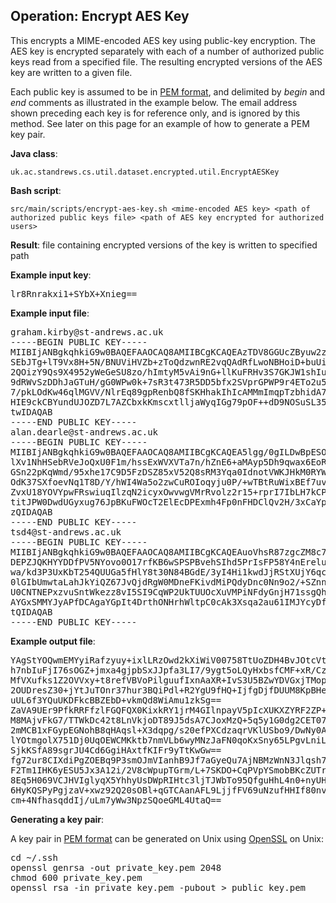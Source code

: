 ## Operation: Encrypt AES Key

This encrypts a MIME-encoded AES key using public-key encryption. The AES key is encrypted separately with each of a
number of authorized public keys read from a specified file. The resulting encrypted versions of the AES key are written
to a given file.

Each public key is assumed to be in [PEM format](http://serverfault.com/questions/9708/what-is-a-pem-file-and-how-does-it-differ-from-other-openssl-generated-key-file),
and delimited by *begin* and *end* comments as illustrated in the example
below. The email address shown preceding each key is for reference only, and is ignored by this method. See later on
this page for an example of how to generate a PEM key pair.

**Java class**:
 
    uk.ac.standrews.cs.util.dataset.encrypted.util.EncryptAESKey
 
**Bash script**:
 
    src/main/scripts/encrypt-aes-key.sh <mime-encoded AES key> <path of authorized public keys file> <path of AES key encrypted for authorized users>

**Result**: file containing encrypted versions of the key is written to specified path

**Example input key**:

<pre>lr8Rnrakxi1+SYbX+Xnieg==</pre>

**Example input file**:

<pre>graham.kirby@st-andrews.ac.uk
-----BEGIN PUBLIC KEY-----
MIIBIjANBgkqhkiG9w0BAQEFAAOCAQ8AMIIBCgKCAQEAzTDV8GGUcZByuw2zRu8+
SEbJTg+lT9Vx8H+5N/BNUViHVZb+zToQdzwnRE2vqQAdRfLwoNBHoiD+buUivy+l
2QOizY9Qs9X4952yWeGeSU8zo/hImtyM5vAi9nG+llKuFRHv3S7GKJW1shIuauG3
9dRWvSzDDhJaGTuH/gG0WPw0k+7sR3t473R5DD5bfx2SVprGPWP9r4ETo2u5Qqw+
7/pkLOdKw46qlMGVV/NlrEq89gpRenbQ8fSKHhakIhIcAMMmImqpTzbhidA7cMe/
HIE9ckCBYundUJOZD7L7AZCbxkKmscxtlljaWyqIGg79pOF++dD9NOSuSL35IIgr
twIDAQAB
-----END PUBLIC KEY-----
alan.dearle@st-andrews.ac.uk
-----BEGIN PUBLIC KEY-----
MIIBIjANBgkqhkiG9w0BAQEFAAOCAQ8AMIIBCgKCAQEA5lgg/0gILDwBpESOwjb5
lXv1NhHSebRVeJoQxU0F1m/hssExWVXVTa7n/hZnE6+aMAyp5Dh9qwax6EoRpSop
GSn22pKqWmd/95xhe17C9D5FzDSZ85xV52Q8sRM3Yqa0IdnotVWKJHkM0RYWo8N3
OdK37SXfoevNq1T8D/Y/hWI4Wa5o2zwCuROIoqyju0P/+wTBtRuWixBEf7uvYwPe
ZvxU18YOVYpwFRswiuqIlzqN2icyxOwvwgVMrRvolz2r15+rprI7IbLH7kCPkZMe
titJPW0DwdUGyxug76JpBKuFWOcT2ElEcDPExmh4Fp0nFHDClQv2H/3xCaYpRdNO
zQIDAQAB
-----END PUBLIC KEY-----
tsd4@st-andrews.ac.uk
-----BEGIN PUBLIC KEY-----
MIIBIjANBgkqhkiG9w0BAQEFAAOCAQ8AMIIBCgKCAQEAuoVhsR87zgcZM8c77944
DEPZJQKHYYDDfPV5NYovo0O17rfKB6wSPSPBvehSIhd5PrIsFP58Y4nErelunRQ1
wa/kd3P3UxKbT254QUUGa5fHlY8t30N84BGdE/3yI4Hi1kwdJjRStXUjY6qcjWC0
0lGIbUmwtaLahJkYiQZ67JvQjdRgW0MDneFKivdMiPQdyDnc0Nn9o2/+SZnnMpE2
U0CNTNEPxzvuSntWkezz8vI5SI9CqWP2UkTUUOcXuVMPiNFdyGnjH71ssgQh/14p
AYGxSMMYJyAPfDCAgaYGpIt4DrthONHrhWltpC0cAk3Xsqa2au61IMJYcyDfvn6u
tQIDAQAB
-----END PUBLIC KEY-----</pre>

**Example output file**:

<pre>YAgStYOQwmEMYyiRafzyuy+ixlLRzOwd2kXiWiV00758TtUoZDH4BvJOtcVt5ydxDLN6QxA0KKOt
h7nbIuFjI76sOGZ+jmxa4gjpbSxJJpfa3LI7/9ygt5oLQyHxbsfCMF+xR/Czz4vgWbf/sV8i3+F9
MfVXufks1Z2OVVxy+t8refVBVoPilguufIxnAaXR+IvS3U5BZwYDVGxjTMopgZ9GQ2/xFnNGZwlr
2OUDresZ30+jYtJuTOnr37hur3BQiPdl+R2YgU9fHQ+IjfgDjfDUUM8KpBHeEaKYakOpYwkDBbdN
uUL6f3YQuUKDFkcBBZEbD+vkmQd8WiAmu1zkSg==
ZaVA9UEr9PfkRRFfzlFGQFQX0KixkRY1jrM4GIlnpayV5pIcXUKXZYRF2ZP+UsaLiI/QkvhumM5t
M8MAjvFkG7/TTWkDc42t8LnVkjoDT89J5dsA7CJoxMzQ+5q5y1G0dg2CET07rVCInXkRDiQ8hFNh
2mMCB1xFGypEGNohB8qHAqsl+X3dqpg/s20efPXCdzaqrVKlUSbo9/DwNy0AScZOkhBPwxJ0amEB
lYOtmgolX751Dj0UqOEWCMKktb7nmVLb6wyMNzJaFN0qoKxSny65LPgvLniLuMuQAHsS9qmLxK9T
SjkKSfA89sgrJU4Cd6GgiHAxtfKIFr9yTtKwGw==
fg72ur8CIXdiPgZOEBq9P3smOJmVIanhB9Jf7aGyeQu7AjNBMzWnN3Jlqsh763ZirIndckZoMGwX
F2Tm1IHK6yESU5Jx3A12i/2V8cWpupTGrm/L+7SKDO+CqPVpYSmobBKcZUTrqWdNCbbTdXU/J2Pu
8Eq5H069VCJHVIglyqX5YhhyUsDWpRIHtc3ljTJWbTo95QfguHhL4n0+nyUHs+/Dx+KDETvi0KkU
6HyKQSPyPgjzaV+xwz92Q20sOBl+qGTCAanAFL9LjjfFV69uNzufHHIf80nvJC4BTvDb9pdU7+gY
cm+4NfhasqddIj/uLm7yWw3NpzSQoeGML4UtaQ==</pre>

**Generating a key pair**:

A key pair in [PEM format](http://serverfault.com/questions/9708/what-is-a-pem-file-and-how-does-it-differ-from-other-openssl-generated-key-file) can be generated on Unix using [OpenSSL](https://www.openssl.org/docs/manmaster/man1/openssl-genrsa.html) on Unix:

<pre>cd ~/.ssh
openssl genrsa -out private_key.pem 2048
chmod 600 private_key.pem
openssl rsa -in private_key.pem -pubout > public_key.pem</pre>